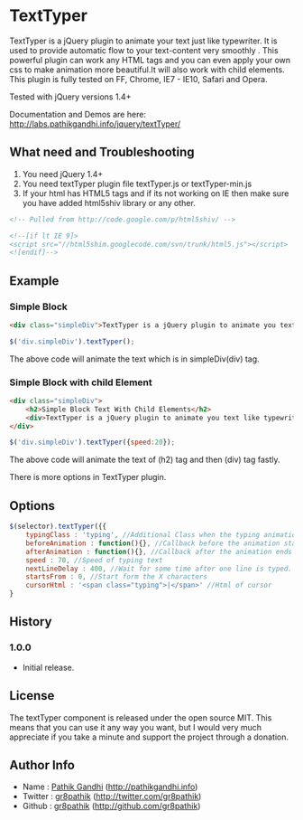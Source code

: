 TextTyper
=========

TextTyper is a jQuery plugin to animate your text just like typewriter. It is used to provide automatic flow to your text-content very smoothly . This powerful plugin can work any HTML tags and you can even apply your own css to make  animation more beautiful.It will  also work with  child elements. This plugin is fully tested on FF, Chrome, IE7 - IE10, Safari and Opera.

Tested with jQuery versions 1.4+

Documentation and Demos are here: http://labs.pathikgandhi.info/jquery/textTyper/

## What need and Troubleshooting

1. You need jQuery 1.4+ 
2. You need textTyper plugin file textTyper.js or textTyper-min.js
3. If your html has HTML5 tags and if its not working on IE then make sure you have added html5shiv library or any other.

```html
<!-- Pulled from http://code.google.com/p/html5shiv/ -->

<!--[if lt IE 9]>
<script src="//html5shim.googlecode.com/svn/trunk/html5.js"></script>
<![endif]-->
```

## Example
### Simple Block
```html
<div class="simpleDiv">TextTyper is a jQuery plugin to animate you text like typewriter.</div>
```
```javascript
$('div.simpleDiv').textTyper();
```
The above code will animate the text which is in simpleDiv(div) tag.

### Simple Block with child Element
```html
<div class="simpleDiv">
	<h2>Simple Block Text With Child Elements</h2>
	<div>TextTyper is a jQuery plugin to animate you text like typewriter.</div>
</div>
```
```javascript
$('div.simpleDiv').textTyper({speed:20});
```
The above code will animate the text of (h2) tag and then (div) tag fastly.

There is more options in TextTyper plugin.
## Options
```javascript
$(selector).textTyper({{
	typingClass : 'typing', //Additional Class when the typing animation is running
	beforeAnimation : function(){}, //Callback before the animation starts
	afterAnimation : function(){}, //Callback after the animation ends
	speed : 70, //Speed of typing text
	nextLineDelay : 400, //Wait for some time after one line is typed.
	startsFrom : 0, //Start form the X characters
	cursorHtml : '<span class="typing">|</span>' //Html of cursor
}
```

## History
### 1.0.0
* Initial release.

## License
The textTyper component is released under the open source MIT. This means that you can use it any way you want, but I would very much appreciate if you take a minute and support the project through a donation.

## Author Info
* Name : [Pathik Gandhi](http://pathikgandhi.info) (http://pathikgandhi.info)
* Twitter : [gr8pathik](http://twitter.com/gr8pathik) (http://twitter.com/gr8pathik)
* Github : [gr8pathik](http://github.com/gr8pathik) (http://github.com/gr8pathik)